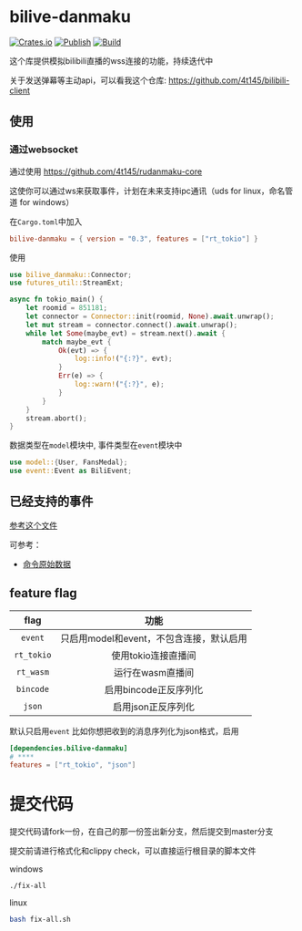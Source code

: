 # bilive-danmaku
[![Crates.io][crates-badge]][crates-url]
[![Publish][ci-publish-badge]][ci-publish-url]
[![Build][ci-build-badge]][ci-build-url]

[crates-badge]: https://img.shields.io/crates/v/bilive-danmaku.svg
[crates-url]: https://crates.io/crates/bilive-danmaku
[ci-publish-badge]: https://github.com/4t145/bilive-danmaku/actions/workflows/publish.yml/badge.svg?branch=publish
[ci-publish-url]: https://github.com/4t145/bilive-danmaku/actions/workflows/publish.yml/?branch=publish
[ci-build-badge]: https://github.com/4t145/bilive-danmaku/actions/workflows/rust.yml/badge.svg?branch=master
[ci-build-url]: https://github.com/4t145/bilive-danmaku/actions/workflows/rust.yml/?branch=master

这个库提供模拟bilibili直播的wss连接的功能，持续迭代中

关于发送弹幕等主动api，可以看我这个仓库: https://github.com/4t145/bilibili-client

## 使用
### 通过websocket
通过使用 https://github.com/4t145/rudanmaku-core

这使你可以通过ws来获取事件，计划在未来支持ipc通讯（uds for linux，命名管道 for windows）

在`Cargo.toml`中加入
```toml
bilive-danmaku = { version = "0.3", features = ["rt_tokio"] }
```
使用
```rust
use bilive_danmaku::Connector;
use futures_util::StreamExt;

async fn tokio_main() {
    let roomid = 851181;
    let connector = Connector::init(roomid, None).await.unwrap();
    let mut stream = connector.connect().await.unwrap();
    while let Some(maybe_evt) = stream.next().await {
        match maybe_evt {
            Ok(evt) => {
                log::info!("{:?}", evt);
            }
            Err(e) => {
                log::warn!("{:?}", e);
            }
        }
    }
    stream.abort();
}
```

数据类型在`model`模块中, 事件类型在`event`模块中
```rust
use model::{User, FansMedal};
use event::Event as BiliEvent;
```
## 已经支持的事件
[参考这个文件](./src/event.rs)

可参考：
- [命令原始数据](./src/tests/mock/cmd/)

## feature flag
|flag|功能|
|:---:|:--:|
|`event`|只启用model和event，不包含连接，默认启用|
|`rt_tokio`|使用tokio连接直播间|
|`rt_wasm`|运行在wasm直播间|
|`bincode`|启用bincode正反序列化|
|`json`|启用json正反序列化|

默认只启用`event`
比如你想把收到的消息序列化为json格式，启用
```toml
[dependencies.bilive-danmaku]
# ****
features = ["rt_tokio", "json"]
```

# 提交代码
提交代码请fork一份，在自己的那一份签出新分支，然后提交到master分支

提交前请进行格式化和clippy check，可以直接运行根目录的脚本文件

windows
```shell
./fix-all
```

linux
```bash
bash fix-all.sh
```
